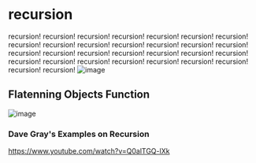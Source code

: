 # recursion
recursion! recursion! recursion! recursion! recursion! recursion! recursion! recursion! recursion! recursion! recursion! recursion! recursion! recursion! recursion! recursion! recursion! recursion! recursion! recursion! recursion! recursion! recursion! recursion! recursion! recursion! recursion! recursion! recursion! recursion!
![image](https://github.com/vegadelalyra/recursion/assets/77188420/7040dcd1-d814-4d72-aed3-4b84a6d8f338)

## Flatenning Objects Function
![image](https://github.com/vegadelalyra/recursion/assets/77188420/bcd0d59d-0aa0-4aa7-ad13-39b83798c3ba)


### Dave Gray's Examples on Recursion
https://www.youtube.com/watch?v=Q0alTGQ-lXk

